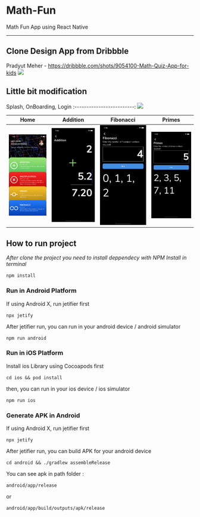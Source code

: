 # Math-Fun
Math Fun App using React Native

---

## Clone Design App from Dribbble
Pradyut Meher - https://dribbble.com/shots/9054100-Math-Quiz-App-for-kids
![](https://cdn.dribbble.com/users/2108031/screenshots/9054100/media/4eabd0d8d1376590733d8fdd245ac792.jpg)

## Little bit modification
Splash, OnBoarding, Login
:-------------------------:
<img src="https://github.com/hanifmhd/Math-Fun/blob/main/screenshot/Screen%20Recording%202020-11-17%20at%2019.44.35.gif" width="250"/>

Home | Addition | Fibonacci | Primes
:-------------------------: | :-------------------------: | :-------------------------: | :-------------------------:
![](https://github.com/hanifmhd/Math-Fun/blob/main/screenshot/Simulator%20Screen%20Shot%20-%20iPhone%2011%20-%202020-11-17%20at%2019.45.24.png) | ![](https://github.com/hanifmhd/Math-Fun/blob/main/screenshot/Simulator%20Screen%20Shot%20-%20iPhone%2011%20-%202020-11-17%20at%2019.45.35.png) | ![](https://github.com/hanifmhd/Math-Fun/blob/main/screenshot/Simulator%20Screen%20Shot%20-%20iPhone%2011%20-%202020-11-17%20at%2019.45.47.png) | ![](https://github.com/hanifmhd/Math-Fun/blob/main/screenshot/Simulator%20Screen%20Shot%20-%20iPhone%2011%20-%202020-11-17%20at%2019.45.56.png)

## How to run project

_After clone the project you need to install deppendecy with NPM Install in terminal_

```
npm install
```

### Run in Android Platform

If using Android X, run jetifier first

```
npx jetify
```

After jetifier run, you can run in your android device / android simulator

```
npm run android
```

### Run in iOS Platform

Install ios Library using Cocoapods first

```
cd ios && pod install
```

then, you can run in your ios device / ios simulator

```
npm run ios
```

### Generate APK in Android

If using Android X, run jetifier first

```
npx jetify
```

After jetifier run, you can build APK for your android device

```
cd android && ./gradlew assembleRelease
```

You can see apk in path folder :

```
android/app/release
```

or

```
android/app/build/outputs/apk/release
```

